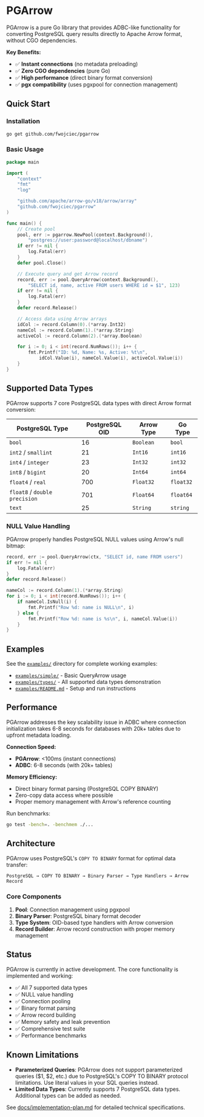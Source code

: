 # PGArrow

PGArrow is a pure Go library that provides ADBC-like functionality for converting PostgreSQL query results directly to Apache Arrow format, without CGO dependencies.

**Key Benefits:**
- ✅ **Instant connections** (no metadata preloading)  
- ✅ **Zero CGO dependencies** (pure Go)
- ✅ **High performance** (direct binary format conversion)
- ✅ **pgx compatibility** (uses pgxpool for connection management)

## Quick Start

### Installation

```bash
go get github.com/fwojciec/pgarrow
```

### Basic Usage

```go
package main

import (
    "context"
    "fmt"
    "log"

    "github.com/apache/arrow-go/v18/arrow/array"
    "github.com/fwojciec/pgarrow"
)

func main() {
    // Create pool
    pool, err := pgarrow.NewPool(context.Background(), 
        "postgres://user:password@localhost/dbname")
    if err != nil {
        log.Fatal(err)
    }
    defer pool.Close()

    // Execute query and get Arrow record
    record, err := pool.QueryArrow(context.Background(), 
        "SELECT id, name, active FROM users WHERE id = $1", 123)
    if err != nil {
        log.Fatal(err)
    }
    defer record.Release()

    // Access data using Arrow arrays
    idCol := record.Column(0).(*array.Int32)
    nameCol := record.Column(1).(*array.String)
    activeCol := record.Column(2).(*array.Boolean)

    for i := 0; i < int(record.NumRows()); i++ {
        fmt.Printf("ID: %d, Name: %s, Active: %t\n",
            idCol.Value(i), nameCol.Value(i), activeCol.Value(i))
    }
}
```

## Supported Data Types

PGArrow supports 7 core PostgreSQL data types with direct Arrow format conversion:

| PostgreSQL Type | PostgreSQL OID | Arrow Type | Go Type |
|----------------|---------------|------------|---------|
| `bool` | 16 | `Boolean` | `bool` |
| `int2` / `smallint` | 21 | `Int16` | `int16` |
| `int4` / `integer` | 23 | `Int32` | `int32` |
| `int8` / `bigint` | 20 | `Int64` | `int64` |
| `float4` / `real` | 700 | `Float32` | `float32` |
| `float8` / `double precision` | 701 | `Float64` | `float64` |
| `text` | 25 | `String` | `string` |

### NULL Value Handling

PGArrow properly handles PostgreSQL NULL values using Arrow's null bitmap:

```go
record, err := pool.QueryArrow(ctx, "SELECT id, name FROM users")
if err != nil {
    log.Fatal(err)
}
defer record.Release()

nameCol := record.Column(1).(*array.String)
for i := 0; i < int(record.NumRows()); i++ {
    if nameCol.IsNull(i) {
        fmt.Printf("Row %d: name is NULL\n", i)
    } else {
        fmt.Printf("Row %d: name is %s\n", i, nameCol.Value(i))
    }
}
```

## Examples

See the [`examples/`](examples/) directory for complete working examples:

- [`examples/simple/`](examples/simple/) - Basic QueryArrow usage
- [`examples/types/`](examples/types/) - All supported data types demonstration  
- [`examples/README.md`](examples/README.md) - Setup and run instructions

## Performance

PGArrow addresses the key scalability issue in ADBC where connection initialization takes 6-8 seconds for databases with 20k+ tables due to upfront metadata loading.

**Connection Speed:**
- **PGArrow**: <100ms (instant connections)
- **ADBC**: 6-8 seconds (with 20k+ tables)

**Memory Efficiency:**
- Direct binary format parsing (PostgreSQL COPY BINARY)
- Zero-copy data access where possible
- Proper memory management with Arrow's reference counting

Run benchmarks:
```bash
go test -bench=. -benchmem ./...
```

## Architecture

PGArrow uses PostgreSQL's `COPY TO BINARY` format for optimal data transfer:

```
PostgreSQL → COPY TO BINARY → Binary Parser → Type Handlers → Arrow Record
```

### Core Components

1. **Pool**: Connection management using pgxpool
2. **Binary Parser**: PostgreSQL binary format decoder  
3. **Type System**: OID-based type handlers with Arrow conversion
4. **Record Builder**: Arrow record construction with proper memory management

## Status

PGArrow is currently in active development. The core functionality is implemented and working:

- ✅ All 7 supported data types
- ✅ NULL value handling  
- ✅ Connection pooling
- ✅ Binary format parsing
- ✅ Arrow record building
- ✅ Memory safety and leak prevention
- ✅ Comprehensive test suite
- ✅ Performance benchmarks

## Known Limitations

- **Parameterized Queries**: PGArrow does not support parameterized queries ($1, $2, etc.) due to PostgreSQL's COPY TO BINARY protocol limitations. Use literal values in your SQL queries instead.
- **Limited Data Types**: Currently supports 7 PostgreSQL data types. Additional types can be added as needed.

See [docs/implementation-plan.md](docs/implementation-plan.md) for detailed technical specifications.